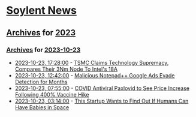 # [Soylent News](../../../README.md)

## [Archives](../../index.md) for [2023](../index.md)

### [Archives](../../index.md) for [2023-10-23](index.md)

* [2023-10-23, 17:28:00](https://soylentnews.org/article.pl?sid=23/10/23/0049258&from=rss) - [TSMC Claims Technology Supremacy, Compares Their 3Nm Node To Intel's 18A](https://soylentnews.org/article.pl?sid=23/10/23/0049258&from=rss)
* [2023-10-23, 12:42:00](https://soylentnews.org/article.pl?sid=23/10/23/0039253&from=rss) - [Malicious Notepad++ Google Ads Evade Detection for Months](https://soylentnews.org/article.pl?sid=23/10/23/0039253&from=rss)
* [2023-10-23, 07:55:00](https://soylentnews.org/article.pl?sid=23/10/22/0436211&from=rss) - [COVID Antiviral Paxlovid to See Price Increase Following 400% Vaccine Hike](https://soylentnews.org/article.pl?sid=23/10/22/0436211&from=rss)
* [2023-10-23, 03:14:00](https://soylentnews.org/article.pl?sid=23/10/22/0429229&from=rss) - [This Startup Wants to Find Out If Humans Can Have Babies in Space](https://soylentnews.org/article.pl?sid=23/10/22/0429229&from=rss)
